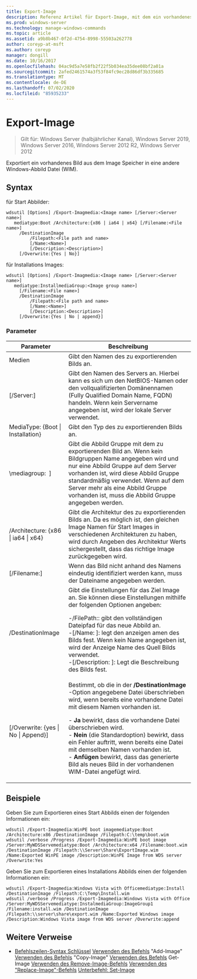 ```yaml
---
title: Export-Image
description: Referenz Artikel für Export-Image, mit dem ein vorhandenes Image aus dem Image Speicher in eine andere Windows-Abbild Datei (WIM-Datei) exportiert wird.
ms.prod: windows-server
ms.technology: manage-windows-commands
ms.topic: article
ms.assetid: a9b8b467-0f2d-4754-8998-55503a262778
author: coreyp-at-msft
ms.author: coreyp
manager: dongill
ms.date: 10/16/2017
ms.openlocfilehash: 04ac9d5a7e58fb2f22f5b034ea35dee08bf2a01a
ms.sourcegitcommit: 2afed2461574a3f53f84fc9ec28d86df3b335685
ms.translationtype: MT
ms.contentlocale: de-DE
ms.lasthandoff: 07/02/2020
ms.locfileid: "85935233"
---
```

# <a name="export-image"></a>Export-Image

> Gilt für: Windows Server (halbjährlicher Kanal), Windows Server 2019, Windows Server 2016, Windows Server 2012 R2, Windows Server 2012

Exportiert ein vorhandenes Bild aus dem Image Speicher in eine andere Windows-Abbild Datei (WIM).

## <a name="syntax"></a>Syntax
für Start Abbilder:
```
wdsutil [Options] /Export-Imagmedia:<Image name> [/Server:<Server name>]
   mediatype:Boot /Architecture:{x86 | ia64 | x64} [/Filename:<File name>]
     /DestinationImage
         /Filepath:<File path and name>
         [/Name:<Name>]
         [/Description:<Description>]
     [/Overwrite:{Yes | No}]
```
für Installations Images:
```
wdsutil [Options] /Export-Imagmedia:<Image name> [/Server:<Server name>]
   mediatype:InstallmediaGroup:<Image group name>]
     [/Filename:<File name>]
     /DestinationImage
         /Filepath:<File path and name>
         [/Name:<Name>]
         [/Description:<Description>]
     [/Overwrite:{Yes | No | append}]
```
### <a name="parameters"></a>Parameter
|Parameter|Beschreibung|
|-------|--------|
Medien<Image name>|Gibt den Namen des zu exportierenden Bilds an.|
|[/Server:<Server name>]|Gibt den Namen des Servers an. Hierbei kann es sich um den NetBIOS-Namen oder den vollqualifizierten Domänennamen (Fully Qualified Domain Name, FQDN) handeln. Wenn kein Servername angegeben ist, wird der lokale Server verwendet.|
MediaType: {Boot &#124; Installation}|Gibt den Typ des zu exportierenden Bilds an.|
|\mediagroup: <Image group name> ]|Gibt die Abbild Gruppe mit dem zu exportierenden Bild an. Wenn kein Bildgruppen Name angegeben wird und nur eine Abbild Gruppe auf dem Server vorhanden ist, wird diese Abbild Gruppe standardmäßig verwendet. Wenn auf dem Server mehr als eine Abbild Gruppe vorhanden ist, muss die Abbild Gruppe angegeben werden.|
|/Architecture: {x86 &#124; ia64 &#124; x64}|Gibt die Architektur des zu exportierenden Bilds an. Da es möglich ist, den gleichen Image Namen für Start Images in verschiedenen Architekturen zu haben, wird durch Angeben des Architektur Werts sichergestellt, dass das richtige Image zurückgegeben wird.|
|[/Filename:<Filename>]|Wenn das Bild nicht anhand des Namens eindeutig identifiziert werden kann, muss der Dateiname angegeben werden.|
|/DestinationImage|Gibt die Einstellungen für das Ziel Image an. Sie können diese Einstellungen mithilfe der folgenden Optionen angeben:<p>-/FilePath:: <File path and name> gibt den vollständigen Dateipfad für das neue Abbild an.<br />-[/Name: <Name> ]: legt den anzeigen amen des Bilds fest. Wenn kein Name angegeben ist, wird der Anzeige Name des Quell Bilds verwendet.<br />-[/Description: <Description>]: Legt die Beschreibung des Bilds fest.|
|[/Overwrite: {yes &#124; No &#124; Append}]|Bestimmt, ob die in der **/DestinationImage** -Option angegebene Datei überschrieben wird, wenn bereits eine vorhandene Datei mit diesem Namen vorhanden ist.<p>-   **Ja** bewirkt, dass die vorhandene Datei überschrieben wird.<br />-   **Nein** (die Standardoption) bewirkt, dass ein Fehler auftritt, wenn bereits eine Datei mit demselben Namen vorhanden ist.<br />-   **Anfügen** bewirkt, dass das generierte Bild als neues Bild in der vorhandenen WIM-Datei angefügt wird.|
## <a name="examples"></a>Beispiele
Geben Sie zum Exportieren eines Start Abbilds einen der folgenden Informationen ein:
```
wdsutil /Export-Imagmedia:WinPE boot imagemediatype:Boot /Architecture:x86 /DestinationImage /Filepath:C:\temp\boot.wim
wdsutil /verbose /Progress /Export-Imagmedia:WinPE boot image /Server:MyWDSServemediatype:Boot /Architecture:x64 /Filename:boot.wim
/DestinationImage /Filepath:\\Server\Share\ExportImage.wim /Name:Exported WinPE image /Description:WinPE Image from WDS server /Overwrite:Yes
```
Geben Sie zum Exportieren eines Installations Abbilds einen der folgenden Informationen ein:
```
wdsutil /Export-Imagmedia:Windows Vista with Officemediatype:Install /DestinationImage /Filepath:C:\Temp\Install.wim
wdsutil /verbose /Progress /Export-Imagmedia:Windows Vista with Office /Server:MyWDSServemediatype:InstalmediaGroup:ImageGroup1
/Filename:install.wim /DestinationImage /Filepath:\\server\share\export.wim /Name:Exported Windows image /Description:Windows Vista image from WDS server /Overwrite:append
```
## <a name="additional-references"></a>Weitere Verweise
- [Befehlszeilen-Syntax Schlüssel](command-line-syntax-key.md) 
 [Verwenden des Befehls](using-the-add-image-command.md) 
 "Add-Image" [Verwenden des Befehls](using-the-copy-image-command.md) 
 "Copy-Image" [Verwenden des Befehls](using-the-get-image-command.md) 
 Get-Image [Verwenden des Remove-Image-Befehls](using-the-remove-image-command.md) 
 [Verwenden des "Replace-Image"-Befehls](using-the-replace-image-command.md) 
 [Unterbefehl: Set-Image](subcommand-set-image.md)
